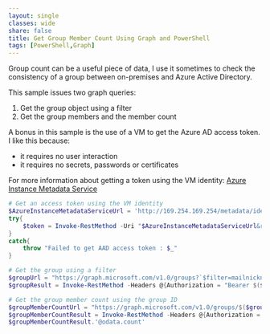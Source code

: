 ```yaml
---
layout: single
classes: wide
share: false
title: Get Group Member Count Using Graph and PowerShell
tags: [PowerShell,Graph]
---
```


Group count can be a useful piece of data, I use it sometimes to check the consistency of a group between on-premises and Azure Active Directory.

This sample issues two graph queries:
1. Get the group object using a filter
2. Get the group members and the member count

A bonus in this sample is the use of a VM to get the Azure AD access token.  I like this because:
- it requires no user interaction
- it requires no secrets, passwords or certificates

For more information about getting a token using the VM identity:
[Azure Instance Metadata Service](https://docs.microsoft.com/en-us/azure/virtual-machines/windows/instance-metadata-service?tabs=windows)

``` powershell
# Get an access token using the VM identity
$AzureInstanceMetadataServiceUrl = 'http://169.254.169.254/metadata/identity/oauth2/token?api-version=2018-02-01' 
try{
    $token = Invoke-RestMethod -Uri "$AzureInstanceMetadataServiceUrl&resource=https://graph.microsoft.com" -Headers @{Metadata=$true} -Verbose:$false
}
catch{
    throw "Failed to get AAD access token : $_"
}

# Get the group using a filter
$groupUrl = "https://graph.microsoft.com/v1.0/groups?`$filter=mailnickname eq 'PedalPushers'"
$groupResult = Invoke-RestMethod -Headers @{Authorization = "Bearer $($token.access_token)"} -Uri $groupUrl -Method Get

# Get the group member count using the group ID
$groupMemberCountUrl = "https://graph.microsoft.com/v1.0/groups/$($groupResult.value.id)/members?`$count=true&`$top=1"
$groupMemberCountResult = Invoke-RestMethod -Headers @{Authorization = "Bearer $($token.access_token)";ConsistencyLevel = 'Eventual'} -Uri $groupMemberCountUrl -Method Get
$groupMemberCountResult.'@odata.count'  
```
